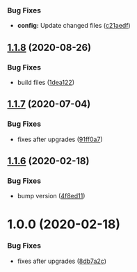
### Bug Fixes

* **config:** Update changed files ([c21aedf](https://github.com/dword-design/mock-argv/commit/c21aedff08b67c64cb82444e3fd7d7fec384efa9))

## [1.1.8](https://github.com/dword-design/mock-argv/compare/v1.1.7...v1.1.8) (2020-08-26)


### Bug Fixes

* build files ([1dea122](https://github.com/dword-design/mock-argv/commit/1dea122cbac7fd8a8d725d1c7ddc72f9bffca051))

## [1.1.7](https://github.com/dword-design/mock-argv/compare/v1.1.6...v1.1.7) (2020-07-04)


### Bug Fixes

* fixes after upgrades ([91ff0a7](https://github.com/dword-design/mock-argv/commit/91ff0a7fc6a52cc7798aa3a63f34864492d47904))

## [1.1.6](https://github.com/dword-design/mock-argv/compare/v1.1.5...v1.1.6) (2020-02-18)


### Bug Fixes

* bump version ([4f8ed11](https://github.com/dword-design/mock-argv/commit/4f8ed1164f0fc6aaa6544c93fc54460c3dd38fa6))

# 1.0.0 (2020-02-18)


### Bug Fixes

* fixes after upgrades ([8db7a2c](https://github.com/dword-design/mock-argv/commit/8db7a2c107cefe378fad048830e67aa7b95df3ee))
